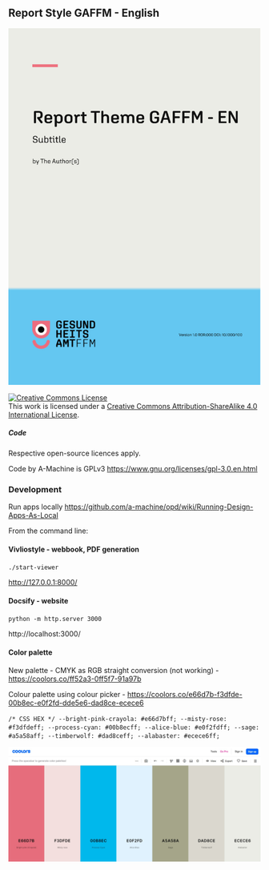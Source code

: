 ## Report Style GAFFM - English

![Cover](/cover/cover.jpg "Cover")

<a rel="license" href="http://creativecommons.org/licenses/by-sa/4.0/"><img alt="Creative Commons License" style="border-width:0" src="https://i.creativecommons.org/l/by-sa/4.0/88x31.png" /></a><br />This work is licensed under a <a rel="license" href="http://creativecommons.org/licenses/by-sa/4.0/">Creative Commons Attribution-ShareAlike 4.0 International License</a>.

##### Code

Respective open-source licences apply.

Code by A-Machine is GPLv3 https://www.gnu.org/licenses/gpl-3.0.en.html 

### Development

Run apps locally https://github.com/a-machine/opd/wiki/Running-Design-Apps-As-Local

From the command line:

#### Vivliostyle - webbook, PDF generation

`./start-viewer`

http://127.0.0.1:8000/

#### Docsify - website

`python -m http.server 3000`

http://localhost:3000/

#### Color palette

New palette - CMYK as RGB straight conversion (not working) - https://coolors.co/ff52a3-0ff5f7-91a97b 

Colour palette using colour picker - https://coolors.co/e66d7b-f3dfde-00b8ec-e0f2fd-dde5e6-dad8ce-ecece6

`/* CSS HEX */
--bright-pink-crayola: #e66d7bff;
--misty-rose: #f3dfdeff;
--process-cyan: #00b8ecff;
--alice-blue: #e0f2fdff;
--sage: #a5a58aff;
--timberwolf: #dad8ceff;
--alabaster: #ecece6ff;`

![Palette](/palette/Create-a-Palette-Coolors.jpg "Palette")
